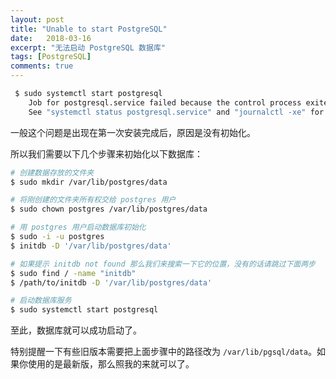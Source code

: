 ```yaml
---
layout: post
title: "Unable to start PostgreSQL"
date:   2018-03-16
excerpt: "无法启动 PostgreSQL 数据库"
tags: [PostgreSQL]
comments: true
---
```


```sh
 $ sudo systemctl start postgresql
    Job for postgresql.service failed because the control process exited with error code.
    See "systemctl status postgresql.service" and "journalctl -xe" for details.
```

一般这个问题是出现在第一次安装完成后，原因是没有初始化。

所以我们需要以下几个步骤来初始化以下数据库：

```sh
# 创建数据存放的文件夹
$ sudo mkdir /var/lib/postgres/data

# 将刚创建的文件夹所有权交给 postgres 用户
$ sudo chown postgres /var/lib/postgres/data

# 用 postgres 用户启动数据库初始化
$ sudo -i -u postgres
$ initdb -D '/var/lib/postgres/data'

# 如果提示 initdb not found 那么我们来搜索一下它的位置，没有的话请跳过下面两步
$ sudo find / -name "initdb"
$ /path/to/initdb -D '/var/lib/postgres/data'

# 启动数据库服务
$ sudo systemctl start postgresql
```

至此，数据库就可以成功启动了。

特别提醒一下有些旧版本需要把上面步骤中的路径改为 `/var/lib/pgsql/data`。如果你使用的是最新版，那么照我的来就可以了。